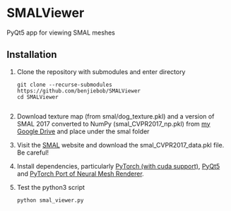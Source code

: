 # SMALViewer
PyQt5 app for viewing SMAL meshes

## Installation
1. Clone the repository with submodules and enter directory
   ```
   git clone --recurse-submodules https://github.com/benjiebob/SMALViewer
   cd SMALViewer
    
2. Download texture map (from smal/dog_texture.pkl) and a version of SMAL 2017 converted to NumPy (smal_CVPR2017_np.pkl) from [my Google Drive](https://drive.google.com/open?id=1gPwA_tl1qrKiUkveE8PTsEOEMHtTw8br) and place under the smal folder

3. Visit the [SMAL](http://smal.is.tue.mpg.de/) website and download the smal_CVPR2017_data.pkl file. Be careful!

4. Install dependencies, particularly [PyTorch (with cuda support)](https://pytorch.org/), [PyQt5](https://pypi.org/project/PyQt5/) and [PyTorch Port of Neural Mesh Renderer](https://github.com/daniilidis-group/neural_renderer).

5. Test the python3 script
   ```
   python smal_viewer.py
   ```
